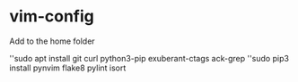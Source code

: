 # vim-config

Add to the home folder

''sudo apt install git curl python3-pip exuberant-ctags ack-grep
''sudo pip3 install pynvim flake8 pylint isort
